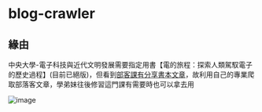 # blog-crawler

## 緣由
中央大學-電子科技與近代文明發展需要指定用書【電的旅程：探索人類駕馭電子的歷史過程】(目前已絕版)，但看到[部客課有分享書本文章](https://dpzblog.com/category/%E9%9B%BB%E7%9A%84%E6%97%85%E7%A8%8B/)，故利用自己的專業爬取部落客文章，學弟妹往後修習這門課有需要時也可以拿去用

![image](https://github.com/JunTingLin/blog-crawler/assets/92431095/1030d8ac-610c-48b7-9a8e-5fde4f64e832)
